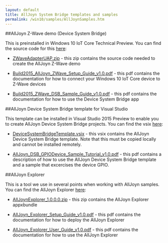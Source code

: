 ```yaml
---
layout: default
title: AllJoyn System Bridge templates and samples
permalink: /win10/samples/AllJoynSamples.htm
---
```


##AllJoyn Z-Wave demo (Device System Bridge)

This is preinstalled in Windows 10 IoT Core Technical Preview.  You can find the source code for this [here](https://github.com/ms-iot/samples/tree/develop/AllJoyn/AllJoynZWaveDemo):

* [ZWaveAdapterUAP.zip](https://github.com/ms-iot/samples/blob/develop/AllJoyn/AllJoynZWaveDemo/ZWaveAdapterUAP.zip?raw=true) - this zip contains the source code needed to create the AllJoyn Z-Wave demo

* [Build2015_AllJoyn_ZWave_Setup_Guide_v1.0.pdf](https://github.com/ms-iot/samples/blob/develop/AllJoyn/AllJoynZWaveDemo/Build2015_AllJoyn_ZWave_Setup_Guide_v1.0.pdf?raw=true) - this pdf contains the documentation for how to connect your Windows 10 IoT Core device to Z-Wave devices

* [Build2015_ZWave_DSB_Sample_Guide_v1.0.pdf](https://github.com/ms-iot/samples/blob/develop/AllJoyn/AllJoynZWaveDemo/Build2015_ZWave_DSB_Sample_Guide_v1.0.pdf?raw=true) - this pdf contains the documentation for how to use the Device System Bridge app


##AllJoyn Device System Bridge template for Visual Studio

This template can be installed in Visual Studio 2015 Preview to enable you to create AllJoyn Device System Bridge projects.  You can find the vsix [here](https://github.com/ms-iot/samples/tree/develop/AllJoyn/AllJoynDSBGuide):

* [DeviceSystemBridgeTemplate.vsix](https://github.com/ms-iot/samples/tree/develop/AllJoyn/AllJoynDSBGuide) - this vsix contains the AllJoyn Device System Bridge template.  Note that this must be copied locally and cannot be installed remotely.

* [AllJoyn_DSB_GPIODevice_Sample_Tutorial_v1.0.pdf](https://github.com/ms-iot/samples/blob/develop/AllJoyn/AllJoynDSBGuide/AllJoyn_DSB_GPIODevice_Sample_Tutorial_v1.0.pdf?raw=true) - this pdf contains a description of how to use the AllJoyn Device System Bridge template and a sample that excercises the device GPIO.

##AllJoyn Explorer

This is a tool we use in several points when working with AllJoyn samples.  You can find the AllJoyn Explorer [here](https://github.com/ms-iot/samples/tree/develop/AllJoyn/AllJoynExplorer):

* [AllJoynExplorer_1.0.0.0.zip](https://github.com/ms-iot/samples/blob/develop/AllJoyn/AllJoynExplorer/AllJoynExplorer_1.0.0.0.zip?raw=true) - this zip contains the AllJoyn Explorer appxbundle

* [AllJoyn_Explorer_Setup_Guide_v1.0.pdf](https://github.com/ms-iot/samples/blob/develop/AllJoyn/AllJoynExplorer/AllJoyn_Explorer_Setup_Guide_v1.0.pdf?raw=true) - this pdf contains the documentation for how to deploy the AllJoyn Explorer

* [AllJoyn_Explorer_User_Guide_v1.0.pdf](https://github.com/ms-iot/samples/blob/develop/AllJoyn/AllJoynExplorer/AllJoyn_Explorer_User_Guide_v1.0.pdf?raw=true) - this pdf contains the documentation for how to use the AllJoyn Explorer
